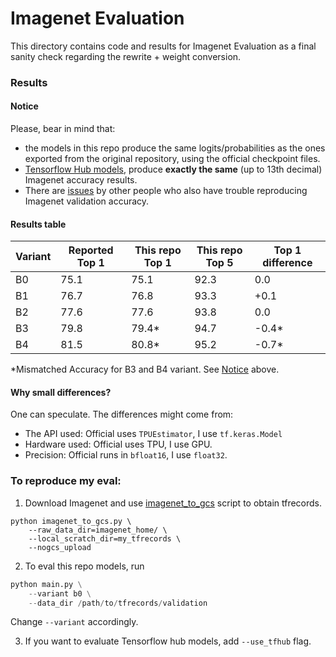 # Imagenet Evaluation
This directory contains code and results for Imagenet Evaluation as a final 
sanity check regarding the rewrite + weight conversion.

### Results

#### Notice
Please, bear in mind that:

* the models in this repo produce the same logits/probabilities
as the ones exported from the original repository, using the official checkpoint files.
* [Tensorflow Hub models](https://tfhub.dev/s?q=EfficientNet-Lite),
produce **exactly the same** (up to 13th decimal) Imagenet accuracy results.
* There are [issues](https://github.com/tensorflow/tpu/issues/882) by other people who also have trouble reproducing Imagenet validation accuracy.


#### Results table
| Variant | Reported Top 1 | This repo Top 1 | This repo Top 5 | Top 1 difference |
| ------- | -------------- | --------------- | --------------- | ---------------- |
|   B0    |     75.1       |       75.1      |       92.3      |       0.0        |
|   B1    |     76.7       |       76.8      |       93.3      |       +0.1       |
|   B2    |     77.6       |       77.6      |       93.8      |       0.0        |
|   B3    |     79.8       |       79.4*      |       94.7      |       -0.4*      |
|   B4    |     81.5       |       80.8*      |       95.2      |       -0.7*      |

*Mismatched Accuracy for B3 and B4 variant. See [Notice](https://github.com/sebastian-sz/efficientnet-lite-keras/imagenet_evaluation#notice) above.


#### Why small differences?
One can speculate. The differences might come from:
* The API used: Official uses `TPUEstimator`, I use `tf.keras.Model`
* Hardware used: Official uses TPU, I use GPU.
* Precision: Official runs in `bfloat16`, I use `float32`.

### To reproduce my eval:
1. Download Imagenet and use [imagenet_to_gcs](https://github.com/tensorflow/tpu/blob/acb331c8878ce5a4124d4d7687df5fe0fadcd43b/tools/datasets/imagenet_to_gcs.py) script to obtain tfrecords.
```
python imagenet_to_gcs.py \
    --raw_data_dir=imagenet_home/ \
    --local_scratch_dir=my_tfrecords \
    --nogcs_upload
```
        

2. To eval this repo models, run   
```python
python main.py \
    --variant b0 \
    --data_dir /path/to/tfrecords/validation
```
Change `--variant` accordingly.

3. If you want to evaluate Tensorflow hub models, add `--use_tfhub` flag.
